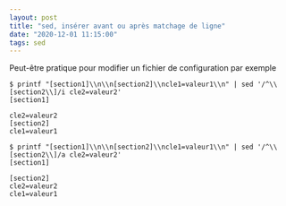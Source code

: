 ```yaml
---
layout: post
title: "sed, insérer avant ou après matchage de ligne"
date: "2020-12-01 11:15:00"
tags: sed
---
```


Peut-être pratique pour modifier un fichier de configuration par exemple

```text
$ printf "[section1]\\n\\n[section2]\\ncle1=valeur1\\n" | sed '/^\\[section2\\]/i cle2=valeur2'
[section1]

cle2=valeur2
[section2]
cle1=valeur1

$ printf "[section1]\\n\\n[section2]\\ncle1=valeur1\\n" | sed '/^\\[section2\\]/a cle2=valeur2'
[section1]

[section2]
cle2=valeur2
cle1=valeur1
 ```